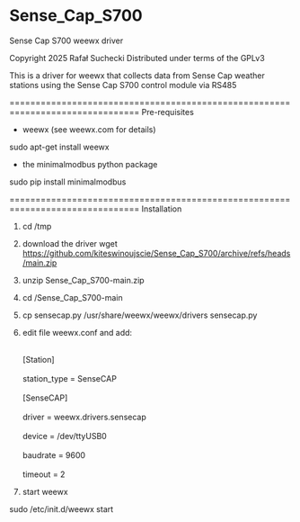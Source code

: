# Sense_Cap_S700
Sense Cap S700 weewx driver

Copyright 2025 Rafał Suchecki
Distributed under terms of the GPLv3

This is a driver for weewx that collects data from Sense Cap weather stations
using the Sense Cap S700 control module via RS485


===============================================================================
Pre-requisites

- weewx (see weewx.com for details)

sudo apt-get install weewx

- the minimalmodbus python package

sudo pip install minimalmodbus


===============================================================================
Installation

1) cd /tmp
2) download the driver
wget https://github.com/kiteswinoujscie/Sense_Cap_S700/archive/refs/heads/main.zip
2) unzip Sense_Cap_S700-main.zip
3) cd /Sense_Cap_S700-main
4) cp sensecap.py /usr/share/weewx/weewx/drivers sensecap.py
6) edit file weewx.conf and add:<br>

    <br>[Station]<br/>
        <br>station_type = SenseCAP<br/>
    <br> [SenseCAP]<br/>
     <br>driver = weewx.drivers.sensecap<br/>
     <br>device = /dev/ttyUSB0<br/>
     <br>baudrate = 9600<br/>
     <br>timeout = 2<br/>

8) start weewx

sudo /etc/init.d/weewx start
